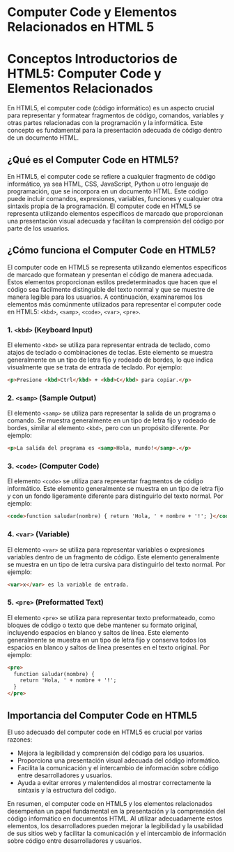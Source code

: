 # Computer Code y Elementos Relacionados en HTML 5

# Conceptos Introductorios de HTML5: Computer Code y Elementos Relacionados

En HTML5, el computer code (código informático) es un aspecto crucial para representar y formatear fragmentos de código, comandos, variables y otras partes relacionadas con la programación y la informática. Este concepto es fundamental para la presentación adecuada de código dentro de un documento HTML.

## ¿Qué es el Computer Code en HTML5?

En HTML5, el computer code se refiere a cualquier fragmento de código informático, ya sea HTML, CSS, JavaScript, Python u otro lenguaje de programación, que se incorpora en un documento HTML. Este código puede incluir comandos, expresiones, variables, funciones y cualquier otra sintaxis propia de la programación. El computer code en HTML5 se representa utilizando elementos específicos de marcado que proporcionan una presentación visual adecuada y facilitan la comprensión del código por parte de los usuarios.

## ¿Cómo funciona el Computer Code en HTML5?

El computer code en HTML5 se representa utilizando elementos específicos de marcado que formatean y presentan el código de manera adecuada. Estos elementos proporcionan estilos predeterminados que hacen que el código sea fácilmente distinguible del texto normal y que se muestre de manera legible para los usuarios. A continuación, examinaremos los elementos más comúnmente utilizados para representar el computer code en HTML5: `<kbd>`, `<samp>`, `<code>`, `<var>`, `<pre>`.

### 1. `<kbd>` (Keyboard Input)

El elemento `<kbd>` se utiliza para representar entrada de teclado, como atajos de teclado o combinaciones de teclas. Este elemento se muestra generalmente en un tipo de letra fijo y rodeado de bordes, lo que indica visualmente que se trata de entrada de teclado. Por ejemplo:

```html
<p>Presione <kbd>Ctrl</kbd> + <kbd>C</kbd> para copiar.</p>
```

### 2. `<samp>` (Sample Output)

El elemento `<samp>` se utiliza para representar la salida de un programa o comando. Se muestra generalmente en un tipo de letra fijo y rodeado de bordes, similar al elemento `<kbd>`, pero con un propósito diferente. Por ejemplo:

```html
<p>La salida del programa es <samp>Hola, mundo!</samp>.</p>
```

### 3. `<code>` (Computer Code)

El elemento `<code>` se utiliza para representar fragmentos de código informático. Este elemento generalmente se muestra en un tipo de letra fijo y con un fondo ligeramente diferente para distinguirlo del texto normal. Por ejemplo:

```html
<code>function saludar(nombre) { return 'Hola, ' + nombre + '!'; }</code>
```

### 4. `<var>` (Variable)

El elemento `<var>` se utiliza para representar variables o expresiones variables dentro de un fragmento de código. Este elemento generalmente se muestra en un tipo de letra cursiva para distinguirlo del texto normal. Por ejemplo:

```html
<var>x</var> es la variable de entrada.
```

### 5. `<pre>` (Preformatted Text)

El elemento `<pre>` se utiliza para representar texto preformateado, como bloques de código o texto que debe mantener su formato original, incluyendo espacios en blanco y saltos de línea. Este elemento generalmente se muestra en un tipo de letra fijo y conserva todos los espacios en blanco y saltos de línea presentes en el texto original. Por ejemplo:

```html
<pre>
  function saludar(nombre) {
    return 'Hola, ' + nombre + '!';
  }
</pre>
```

## Importancia del Computer Code en HTML5

El uso adecuado del computer code en HTML5 es crucial por varias razones:

- Mejora la legibilidad y comprensión del código para los usuarios.
- Proporciona una presentación visual adecuada del código informático.
- Facilita la comunicación y el intercambio de información sobre código entre desarrolladores y usuarios.
- Ayuda a evitar errores y malentendidos al mostrar correctamente la sintaxis y la estructura del código.

En resumen, el computer code en HTML5 y los elementos relacionados desempeñan un papel fundamental en la presentación y la comprensión del código informático en documentos HTML. Al utilizar adecuadamente estos elementos, los desarrolladores pueden mejorar la legibilidad y la usabilidad de sus sitios web y facilitar la comunicación y el intercambio de información sobre código entre desarrolladores y usuarios.

